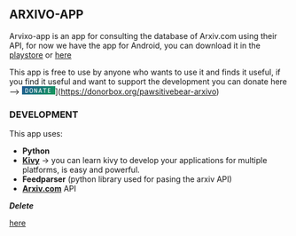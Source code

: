 ## ARXIVO-APP

Arvixo-app is an app for consulting the database of Arxiv.com using their API, for now we have the app for Android, you can download it in the [playstore](https//playstore.com/) or [here](https://www.github.com)

This app is free to use by anyone who wants to use it and finds it useful, if you find it useful and want to support the development you can donate here --> ![donate](/image/donate.png)](https://donorbox.org/pawsitivebear-arxivo)

### DEVELOPMENT

This app uses:
 -  **Python**
 -  **[Kivy](https://www.kivy.org)** -> you can learn kivy to develop your applications for multiple platforms, is easy and powerful.
 -  **Feedparser** (python library used for pasing the arxiv API)
 -  **[Arxiv.com](https://www.arxiv.org)** API
 
 
 ***Delete***
 
 [here](https://www.github.com)
